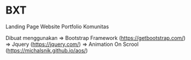 # BXT
Landing Page Website Portfolio Komunitas

Dibuat menggunakan
=> Bootstrap Framework (https://getbootstrap.com/)
=> Jquery (https://jquery.com/)
=> Animation On Scrool (https://michalsnik.github.io/aos/)
